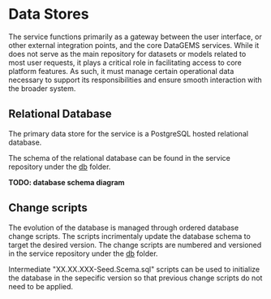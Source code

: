 # Data Stores

The service functions primarily as a gateway between the user interface, or other external integration points, and the core DataGEMS services. While it does not serve as the main repository for datasets or models related to most user requests, it plays a critical role in facilitating access to core platform features. As such, it must manage certain operational data necessary to support its responsibilities and ensure smooth interaction with the broader system.

## Relational Database

The primary data store for the service is a PostgreSQL hosted relational database. 

The schema of the relational database can be found in the service repository under the [db](https://github.com/datagems-eosc/dg-app-api/tree/main/db) folder.

**TODO: database schema diagram**

## Change scripts

The evolution of the database is managed through ordered database change scripts. The scripts incrimentaly update the database schema to target the desired version. The change scripts are numbered and versioned in the service repository under the [db](https://github.com/datagems-eosc/dg-app-api/tree/main/db) folder.

Intermediate "XX.XX.XXX-Seed.Scema.sql" scripts can be used to initialize the database in the sepecific version so that previous change scripts do not need to be applied.